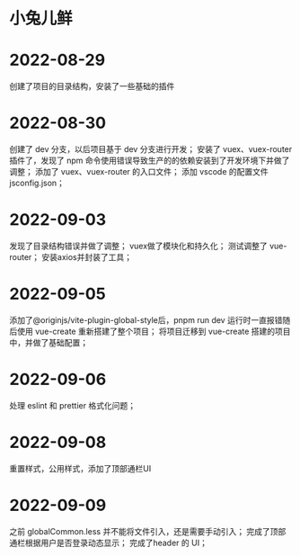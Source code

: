 # 小兔儿鲜

# 2022-08-29
创建了项目的目录结构，安装了一些基础的插件

# 2022-08-30
创建了 dev 分支，以后项目基于 dev 分支进行开发；
安装了 vuex、vuex-router 插件了，发现了 npm 命令使用错误导致生产的的依赖安装到了开发环境下并做了调整；
添加了 vuex、vuex-router 的入口文件；
添加 vscode 的配置文件 jsconfig.json；

# 2022-09-03
发现了目录结构错误并做了调整；
vuex做了模块化和持久化；
测试调整了 vue-router；
安装axios并封装了工具；

# 2022-09-05
添加了@originjs/vite-plugin-global-style后，pnpm run dev 运行时一直报错随后使用 vue-create 重新搭建了整个项目；
将项目迁移到 vue-create 搭建的项目中，并做了基础配置；

# 2022-09-06
处理 eslint 和 prettier 格式化问题；

# 2022-09-08
重置样式，公用样式，添加了顶部通栏UI

# 2022-09-09
之前 globalCommon.less 并不能将文件引入，还是需要手动引入；
完成了顶部通栏根据用户是否登录动态显示；
完成了header 的 UI；